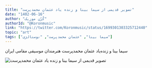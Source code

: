 ```yaml
---
title: "تصویر قدیمی از سیما بینا و زنده یاد عثمان محمدپرست"
date: "1402-06-16"
author: "کُرُن موزیک"
authorId: "@Koronmusic"
link: "https://twitter.com/Koronmusic/status/1699301303325712440"
topic: "art"
tags: ["سیما بینا", "عثمان محمدپرست", "نوستالژی"]
---
```


سیما بینا و زنده‌یاد عثمان محمدپرست
هنرمندان موسیقی مقامی ایران

![تصویر قدیمی از سیما بینا و زنده یاد عثمان محمدپرست](/posts/art/tasvir-ghadimi-simabina-va-osmanmohammadparast.webp)
